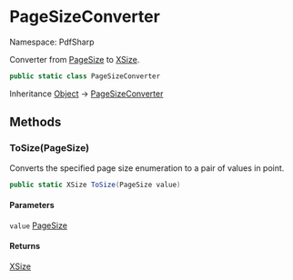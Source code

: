 # PageSizeConverter

Namespace: PdfSharp

Converter from [PageSize](./pdfsharp.pagesize) to [XSize](./pdfsharp.drawing.xsize).

```csharp
public static class PageSizeConverter
```

Inheritance [Object](https://docs.microsoft.com/en-us/dotnet/api/system.object) → [PageSizeConverter](./pdfsharp.pagesizeconverter)

## Methods

### **ToSize(PageSize)**

Converts the specified page size enumeration to a pair of values in point.

```csharp
public static XSize ToSize(PageSize value)
```

#### Parameters

`value` [PageSize](./pdfsharp.pagesize)<br>

#### Returns

[XSize](./pdfsharp.drawing.xsize)<br>
